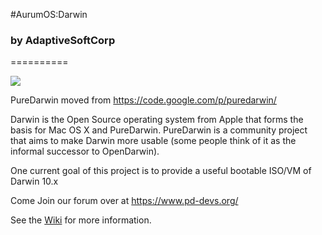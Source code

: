 #AurumOS:Darwin
### by AdaptiveSoftCorp
==========

![](https://raw.github.com/wiki/PureDarwin/PureDarwin/images/PD-Opennow.jpg)

PureDarwin moved from https://code.google.com/p/puredarwin/

Darwin is the Open Source operating system from Apple that forms the basis for Mac OS X and PureDarwin. PureDarwin is a community project that aims to make Darwin more usable (some people think of it as the informal successor to OpenDarwin).

One current goal of this project is to provide a useful bootable ISO/VM of Darwin 10.x

Come Join our forum over at https://www.pd-devs.org/ 

See the [Wiki](https://github.com/PureDarwin/PureDarwin/wiki) for more information.
